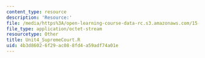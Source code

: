 ```yaml
---
content_type: resource
description: 'Resource:'
file: /media/https%3A/open-learning-course-data-rc.s3.amazonaws.com/15-071-the-analytics-edge-spring-2017/4b3d86026f29ac088fd4a59adf74a01e_Unit4_SupremeCourt.R
file_type: application/octet-stream
resourcetype: Other
title: Unit4_SupremeCourt.R
uid: 4b3d8602-6f29-ac08-8fd4-a59adf74a01e
---
```

